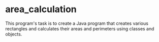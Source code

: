 # area_calculation
 This program's task is to create a Java program that creates various rectangles and calculates their areas and perimeters using classes and objects.
